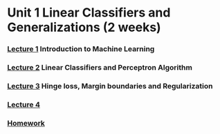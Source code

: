 # Unit 1 Linear Classifiers and Generalizations (2 weeks)


### [Lecture 1](https://github.com/369geofreeman/MITx-6.86x-Machine-Learning-with-Python/tree/master/week_1/lecture_1) Introduction to Machine Learning
 
### [Lecture 2](https://github.com/369geofreeman/MITx-6.86x-Machine-Learning-with-Python/tree/master/week_1/lecture_2) Linear Classifiers and Perceptron Algorithm

### [Lecture 3](https://github.com/369geofreeman/MITx-6.86x-Machine-Learning-with-Python/tree/master/week_1/lecture_3) Hinge loss, Margin boundaries and Regularization

### [Lecture 4](https://github.com/369geofreeman/MITx-6.86x-Machine-Learning-with-Python/tree/master/week_1/lecture_4)

### [Homework](https://github.com/369geofreeman/MITx-6.86x-Machine-Learning-with-Python/tree/master/week_1/homework)
